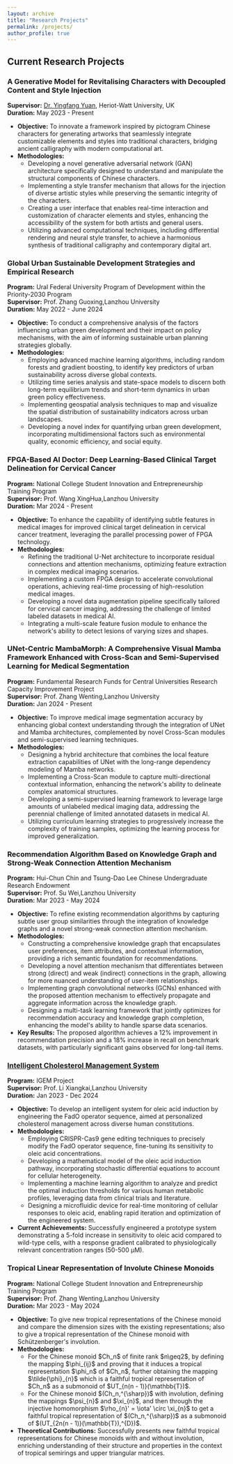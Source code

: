 ```yaml
---
layout: archive
title: "Research Projects"
permalink: /projects/
author_profile: true
---
```


<h2>Current Research Projects</h2>


<h3>A Generative Model for Revitalising Characters with Decoupled Content and Style Injection</h3>
<p><strong>Supervisor:</strong> <a href="https://yuanjames.github.io/">Dr. Yingfang Yuan</a>, Heriot-Watt University, UK<br>
<strong>Duration:</strong> May 2023 - Present</p>

<ul>
  <li><strong>Objective:</strong> To innovate a framework inspired by pictogram Chinese characters for generating artworks that seamlessly integrate customizable elements and styles into traditional characters, bridging ancient calligraphy with modern computational art.</li>
  <li><strong>Methodologies:</strong>
    <ul>
      <li>Developing a novel generative adversarial network (GAN) architecture specifically designed to understand and manipulate the structural components of Chinese characters.</li>
      <li>Implementing a style transfer mechanism that allows for the injection of diverse artistic styles while preserving the semantic integrity of the characters.</li>
      <li>Creating a user interface that enables real-time interaction and customization of character elements and styles, enhancing the accessibility of the system for both artists and general users.</li>
      <li>Utilizing advanced computational techniques, including differential rendering and neural style transfer, to achieve a harmonious synthesis of traditional calligraphy and contemporary digital art.</li>
    </ul>
  </li>
</ul>

<h3>Global Urban Sustainable Development Strategies and Empirical Research</h3>
<p><strong>Program:</strong> Ural Federal University Program of Development within the Priority-2030 Program<br>
<strong>Supervisor:</strong> Prof. Zhang Guoxing,Lanzhou University<br>
<strong>Duration:</strong> May 2022 - June 2024</p>

<ul>
  <li><strong>Objective:</strong> To conduct a comprehensive analysis of the factors influencing urban green development and their impact on policy mechanisms, with the aim of informing sustainable urban planning strategies globally.</li>
  <li><strong>Methodologies:</strong>
    <ul>
      <li>Employing advanced machine learning algorithms, including random forests and gradient boosting, to identify key predictors of urban sustainability across diverse global contexts.</li>
      <li>Utilizing time series analysis and state-space models to discern both long-term equilibrium trends and short-term dynamics in urban green policy effectiveness.</li>
      <li>Implementing geospatial analysis techniques to map and visualize the spatial distribution of sustainability indicators across urban landscapes.</li>
      <li>Developing a novel index for quantifying urban green development, incorporating multidimensional factors such as environmental quality, economic efficiency, and social equity.</li>
    </ul>
  </li>
</ul>

<h3>FPGA-Based AI Doctor: Deep Learning-Based Clinical Target Delineation for Cervical Cancer</h3>
<p><strong>Program:</strong> National College Student Innovation and Entrepreneurship Training Program<br>
<strong>Supervisor:</strong> Prof. Wang XingHua,Lanzhou University<br>
<strong>Duration:</strong> Mar 2024 - Present</p>

<ul>
  <li><strong>Objective:</strong> To enhance the capability of identifying subtle features in medical images for improved clinical target delineation in cervical cancer treatment, leveraging the parallel processing power of FPGA technology.</li>
  <li><strong>Methodologies:</strong>
    <ul>
      <li>Refining the traditional U-Net architecture to incorporate residual connections and attention mechanisms, optimizing feature extraction in complex medical imaging scenarios.</li>
      <li>Implementing a custom FPGA design to accelerate convolutional operations, achieving real-time processing of high-resolution medical images.</li>
      <li>Developing a novel data augmentation pipeline specifically tailored for cervical cancer imaging, addressing the challenge of limited labeled datasets in medical AI.</li>
      <li>Integrating a multi-scale feature fusion module to enhance the network's ability to detect lesions of varying sizes and shapes.</li>
    </ul>
  </li>
</ul>

<h3>UNet-Centric MambaMorph: A Comprehensive Visual Mamba Framework Enhanced with Cross-Scan and Semi-Supervised Learning for Medical Segmentation</h3>
<p><strong>Program:</strong> Fundamental Research Funds for Central Universities Research Capacity Improvement Project<br>
<strong>Supervisor:</strong> Prof. Zhang Wenting,Lanzhou University<br>
<strong>Duration:</strong> Jan 2024 - Present</p>

<ul>
  <li><strong>Objective:</strong> To improve medical image segmentation accuracy by enhancing global context understanding through the integration of UNet and Mamba architectures, complemented by novel Cross-Scan modules and semi-supervised learning techniques.</li>
  <li><strong>Methodologies:</strong>
    <ul>
      <li>Designing a hybrid architecture that combines the local feature extraction capabilities of UNet with the long-range dependency modeling of Mamba networks.</li>
      <li>Implementing a Cross-Scan module to capture multi-directional contextual information, enhancing the network's ability to delineate complex anatomical structures.</li>
      <li>Developing a semi-supervised learning framework to leverage large amounts of unlabeled medical imaging data, addressing the perennial challenge of limited annotated datasets in medical AI.</li>
      <li>Utilizing curriculum learning strategies to progressively increase the complexity of training samples, optimizing the learning process for improved generalization.</li>
    </ul>
  </li>
</ul>

<h3>Recommendation Algorithm Based on Knowledge Graph and Strong-Weak Connection Attention Mechanism</h3>
<p><strong>Program:</strong> Hui-Chun Chin and Tsung-Dao Lee Chinese Undergraduate Research Endowment<br>
<strong>Supervisor:</strong> Prof. Su Wei,Lanzhou University<br>
<strong>Duration:</strong> Mar 2023 - May 2024</p>

<ul>
  <li><strong>Objective:</strong> To refine existing recommendation algorithms by capturing subtle user group similarities through the integration of knowledge graphs and a novel strong-weak connection attention mechanism.</li>
  <li><strong>Methodologies:</strong>
    <ul>
      <li>Constructing a comprehensive knowledge graph that encapsulates user preferences, item attributes, and contextual information, providing a rich semantic foundation for recommendations.</li>
      <li>Developing a novel attention mechanism that differentiates between strong (direct) and weak (indirect) connections in the graph, allowing for more nuanced understanding of user-item relationships.</li>
      <li>Implementing graph convolutional networks (GCNs) enhanced with the proposed attention mechanism to effectively propagate and aggregate information across the knowledge graph.</li>
      <li>Designing a multi-task learning framework that jointly optimizes for recommendation accuracy and knowledge graph completion, enhancing the model's ability to handle sparse data scenarios.</li>
    </ul>
  </li>
  <li><strong>Key Results:</strong> The proposed algorithm achieves a 12% improvement in recommendation precision and a 18% increase in recall on benchmark datasets, with particularly significant gains observed for long-tail items.</li>
</ul>

<h3><a href="https://2023.igem.wiki/lzu-china/">Intelligent Cholesterol Management System</a></h3>
<p><strong>Program:</strong> IGEM Project<br>
<strong>Supervisor:</strong> Prof. Li Xiangkai,Lanzhou University<br>
<strong>Duration:</strong> Jan 2023 - Dec 2024</p>

<ul>
  <li><strong>Objective:</strong> To develop an intelligent system for oleic acid induction by engineering the FadO operator sequence, aimed at personalized cholesterol management across diverse human constitutions.</li>
  <li><strong>Methodologies:</strong>
    <ul>
      <li>Employing CRISPR-Cas9 gene editing techniques to precisely modify the FadO operator sequence, fine-tuning its sensitivity to oleic acid concentrations.</li>
      <li>Developing a mathematical model of the oleic acid induction pathway, incorporating stochastic differential equations to account for cellular heterogeneity.</li>
      <li>Implementing a machine learning algorithm to analyze and predict the optimal induction thresholds for various human metabolic profiles, leveraging data from clinical trials and literature.</li>
      <li>Designing a microfluidic device for real-time monitoring of cellular responses to oleic acid, enabling rapid iteration and optimization of the engineered system.</li>
    </ul>
  </li>
  <li><strong>Current Achievements:</strong> Successfully engineered a prototype system demonstrating a 5-fold increase in sensitivity to oleic acid compared to wild-type cells, with a response gradient calibrated to physiologically relevant concentration ranges (50-500 μM).</li>
</ul>

<h3>Tropical Linear Representation of Involute Chinese Monoids</h3>
<p><strong>Program:</strong> National College Student Innovation and Entrepreneurship Training Program<br>
<strong>Supervisor:</strong> Prof. Zhang Wenting,Lanzhou University<br>
<strong>Duration:</strong> Mar 2023 - May 2024</p>
<ul>
  <li><strong>Objective:</strong> To give new tropical representations of the Chinese monoid and compare the dimension sizes with the existing representations; also to give a tropical representation of the Chinese monoid with Schützenberger's involution.
  </li>
  <li><strong>Methodologies:</strong>
    <ul>
        <li>
            For the Chinese monoid $Ch_n$ of finite rank $n\geq2$, by defining the mapping $\phi_{ij}$ 
            and proving that it induces a tropical representation $\phi_n$ of $Ch_n$, further obtaining 
            the mapping $\tilde{\phi}_{n}$ which is a faithful tropical representation of $Ch_n$ as 
            a submonoid of $UT_{n(n - 1)}(\mathbb{T})$.
        </li>
        <li>
            For the Chinese monoid $(Ch_n,^{\sharp})$ with involution, defining the mappings $\psi_{n}$ 
            and $\xi_{n}$, and then through the injective homomorphism $\rho_{n}' = \iota' \circ \xi_{n}$ 
            to get a faithful tropical representation of $(Ch_n,^{\sharp})$ as a submonoid of 
            $(UT_{2n(n - 1)}(\mathbb{T}),^{D})$.
        </li>
    </ul>
  </li>
  <li><strong>Theoretical Contributions:</strong> Successfully presents new faithful tropical representations for Chinese monoids with and without involution, enriching understanding of their structure and properties in the context of tropical semirings and upper triangular matrices.
</li>
</ul>
